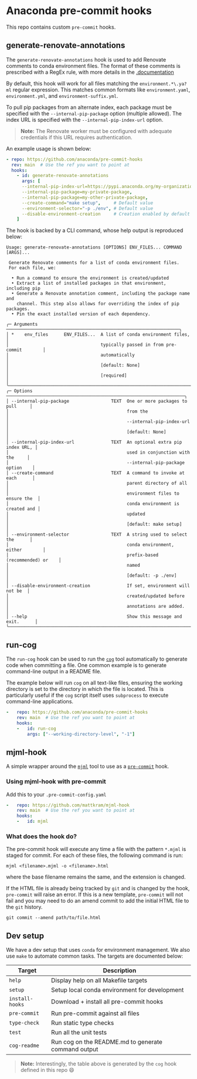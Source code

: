 # Anaconda pre-commit hooks

This repo contains custom `pre-commit` hooks.

## generate-renovate-annotations

The `generate-renovate-annotations` hook is used to add Renovate comments to conda environment files.
The format of these comments is prescribed with a RegEx rule, with more details in the [.documentation](https://github.com/anaconda/renovate-config/blob/main/docs/conda-environment.md)

By default, this hook will work for all files matching the `environment.*\.ya?ml` regular expression.
This matches common formats like `environment.yaml`, `environment.yml`, and `environment-suffix.yml`.

To pull pip packages from an alternate index, each package must be specified with the `--internal-pip-package` option (multiple allowed).
The index URL is specified with the `--internal-pip-index-url` option.

> **Note:** The Renovate worker must be configured with adequate credentials if this URL requires authentication.

An example usage is shown below:

```yaml
- repo: https://github.com/anaconda/pre-commit-hooks
  rev: main  # Use the ref you want to point at
  hooks:
    - id: generate-renovate-annotations
      args: [
      --internal-pip-index-url=https://pypi.anaconda.org/my-organization/simple,
      --internal-pip-package=my-private-package,
      --internal-pip-package=my-other-private-package,
      --create-command="make setup",     # Default value
      --environment-selector="-p ./env", # Default value
      --disable-environment-creation     # Creation enabled by default
    ]
```

The hook is backed by a CLI command, whose help output is reproduced below:

<!-- [[[cog
#import os, sys; sys.path.insert(0, os.path.join(os.getcwd(), "dev"))
#from generate_cli_output import main
#main(command="generate-renovate-annotations --help")
]]] -->
<!-- [[[end]]] -->
```shell
Usage: generate-renovate-annotations [OPTIONS] ENV_FILES... COMMAND [ARGS]...

 Generate Renovate comments for a list of conda environment files.
 For each file, we:

  • Run a command to ensure the environment is created/updated
  • Extract a list of installed packages in that environment, including pip
  • Generate a Renovate annotation comment, including the package name and
    channel. This step also allows for overriding the index of pip packages.
  • Pin the exact installed version of each dependency.

╭─ Arguments ──────────────────────────────────────────────────────────────────╮
│ *    env_files      ENV_FILES...  A list of conda environment files,         │
│                                   typically passed in from pre-commit        │
│                                   automatically                              │
│                                   [default: None]                            │
│                                   [required]                                 │
╰──────────────────────────────────────────────────────────────────────────────╯
╭─ Options ────────────────────────────────────────────────────────────────────╮
│ --internal-pip-package                TEXT  One or more packages to pull     │
│                                             from the                         │
│                                             --internal-pip-index-url         │
│                                             [default: None]                  │
│ --internal-pip-index-url              TEXT  An optional extra pip index URL, │
│                                             used in conjunction with the     │
│                                             --internal-pip-package option    │
│ --create-command                      TEXT  A command to invoke at each      │
│                                             parent directory of all          │
│                                             environment files to ensure the  │
│                                             conda environment is created and │
│                                             updated                          │
│                                             [default: make setup]            │
│ --environment-selector                TEXT  A string used to select the      │
│                                             conda environment, either        │
│                                             prefix-based (recommended) or    │
│                                             named                            │
│                                             [default: -p ./env]              │
│ --disable-environment-creation              If set, environment will not be  │
│                                             created/updated before           │
│                                             annotations are added.           │
│ --help                                      Show this message and exit.      │
╰──────────────────────────────────────────────────────────────────────────────╯
```

## run-cog

The `run-cog` hook can be used to run the [`cog`](https://nedbatchelder.com/code/cog) tool automatically to generate code when committing a file.
One common example is to generate command-line output in a README file.

The example below will run `cog` on all text-like files, ensuring the working directory is set to the directory in which the file is located.
This is particularly useful if the `cog` script itself uses `subprocess` to execute command-line applications.

```yaml
-   repo: https://github.com/anaconda/pre-commit-hooks
    rev: main  # Use the ref you want to point at
    hooks:
    -   id: run-cog
        args: ["--working-directory-level", "-1"]
```
## mjml-hook

A simple wrapper around the [`mjml`](https://github.com/mjmlio/mjml) tool to use as a [`pre-commit`](https://pre-commit.com) hook.

### Using mjml-hook with pre-commit

Add this to your `.pre-commit-config.yaml`

```yaml
-   repo: https://github.com/mattkram/mjml-hook
    rev: main  # Use the ref you want to point at
    hooks:
    -   id: mjml
```

### What does the hook do?

The pre-commit hook will execute any time a file with the pattern `*.mjml` is staged for commit.
For each of these files, the following command is run:

```shell
mjml <filename>.mjml -o <filename>.html
```

where the base filename remains the same, and the extension is changed.

If the HTML file is already being tracked by `git` and is changed by the hook, `pre-commit` will raise an error.
If this is a new template, `pre-commit` will not fail and you may need to do an amend commit to add the initial HTML file to the `git` history.

```shell
git commit --amend path/to/file.html
```

## Dev setup

We have a dev setup that uses `conda` for environment management.
We also use `make` to automate common tasks.
The targets are documented below:


<!-- [[[cog
import os, sys; sys.path.insert(0, os.path.join(os.getcwd(), "dev"))
from generate_makefile_targets_table import main; main()
]]] -->
<!-- THE FOLLOWING CODE IS GENERATED BY COG VIA PRE-COMMIT. ANY MANUAL CHANGES WILL BE LOST. -->
| Target          | Description                                         |
|-----------------|-----------------------------------------------------|
| `help`          | Display help on all Makefile targets                |
| `setup`         | Setup local conda environment for development       |
| `install-hooks` | Download + install all pre-commit hooks             |
| `pre-commit`    | Run pre-commit against all files                    |
| `type-check`    | Run static type checks                              |
| `test`          | Run all the unit tests                              |
| `cog-readme`    | Run cog on the README.md to generate command output |
<!-- [[[end]]] -->

> **Note:** Interestingly, the table above is generated by the `cog` hook defined in this repo :smile:
